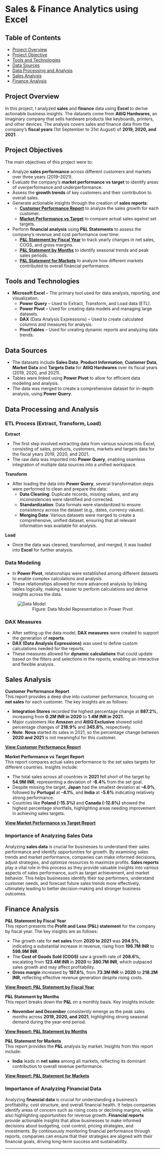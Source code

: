 # Sales & Finance Analytics using Excel

## Table of Contents

- [Project Overview](#project-overview)
- [Project Objective](#project-objectives)
- [Tools and Technologies](#tools-and-technologies)
- [Data Sources](#data-sources)
- [Data Processing and Analysis](#data-processing-and-analysis)
- [Sales Analysis](#sales-analysis)
- [Finance Analysis](#finance-analysis)

## Project Overview
In this project, I analyzed **sales** and **finance** data using **Excel** to derive actionable business insights. The datasets come from **AtliQ Hardwares**, an imaginary company that sells hardware products like keyboards, printers, and other devices. The analysis covers sales and finance data from the company’s **fiscal years** (1st September to 31st August) of **2019, 2020, and 2021**.

## Project Objectives

The main objectives of this project were to:
- Analyze **sales performance** across different customers and markets over three years (2019–2021).
- Evaluate the company’s **market performance vs target** to identify areas of overperformance and underperformance.
- Assess the **growth trends** of key customers and their contribution to overall sales.
- Generate actionable insights through the creation of **sales reports**:
  - [**Customer Performance Report**](https://github.com/bilalayub10/Excel-Sales-and-Finance-Analytics-Project/blob/main/Customer%20Performance%20Report.pdf) to analyze the sales growth for each customer.
  - [**Market Performance vs Target**](https://github.com/bilalayub10/Excel-Sales-and-Finance-Analytics-Project/blob/main/Market%20Performance%20vs%20Target%20Report.pdf) to compare actual sales against set targets.
- Perform **financial analysis** using **P&L Statements** to assess the company’s revenue and cost performance over time:
  - [**P&L Statement by Fiscal Year**](https://github.com/bilalayub10/Excel-Sales-and-Finance-Analytics-Project/blob/main/P%20%26%20L%20Statement%20by%20Fiscal%20Year.pdf) to track yearly changes in net sales, COGS, and gross margins.
  - [**P&L Statement by Months**](https://github.com/bilalayub10/Excel-Sales-and-Finance-Analytics-Project/blob/main/P%20%26%20L%20Statement%20by%20Months.pdf) to identify seasonal trends and peak sales periods.
  - [**P&L Statement for Markets**](https://github.com/bilalayub10/Excel-Sales-and-Finance-Analytics-Project/blob/main/P%20%26%20L%20Statement%20for%20Markets.pdf) to analyze how different markets contributed to overall financial performance.

## Tools and Technologies

- **Microsoft Excel** – The primary tool used for data analysis, reporting, and visualization.
  - **Power Query** – Used to Extract, Transform, and Load data (ETL).
  - **Power Pivot** – Used for creating data models and managing large datasets.
  - **DAX** (Data Analysis Expressions) – Used to create calculated columns and measures for analysis.
  - **PivotTables** – Used for creating dynamic reports and analyzing data trends.
  
## Data Sources
- The datasets include **Sales Data**, **Product Information**, **Customer Data**, **Market Data** and **Targets Data** for **AtliQ Hardwares** over its fiscal years (2019, 2020, and 2021).
- Tables were linked using **Power Pivot** to allow for efficient data modeling and analysis.
- The data was merged to create a comprehensive dataset for in-depth analysis, using **Power Query**.

## Data Processing and Analysis

### ETL Process (Extract, Transform, Load)

**Extract**  
   - The first step involved extracting data from various sources into Excel, consisting of sales, products, customers, markets and targets data for the fiscal years 2019, 2020, and 2021.
   - The raw data was imported into **Power Query**, enabling seamless integration of multiple data sources into a unified workspace.

**Transform**  
   - After loading the data into **Power Query**, several transformation steps were performed to clean and prepare the data:
     - **Data Cleaning**: Duplicate records, missing values, and any inconsistencies were identified and corrected.
     - **Standardization**: Data formats were standardized to ensure consistency across the dataset (e.g., dates, currency values).
     - **Merging Data**: Various datasets were merged to create a comprehensive, unified dataset, ensuring that all relevant information was available for analysis.

**Load**  
   - Once the data was cleaned, transformed, and merged, it was loaded into **Excel** for further analysis.
   
### Data Modeling
   - In **Power Pivot**, relationships were established among different datasets to enable complex calculations and analysis.
   - These relationships allowed for more advanced analysis by linking tables logically, making it easier to perform calculations and derive insights across the data.

<figure>
  <img src="Data Model.PNG" alt="Data Model">
  <div align="center"><figcaption>Figure: Data Model Representation in Power Pivot</figcaption></div>
</figure>

### DAX Measures
   - After setting up the data model, **DAX measures** were created to support the generation of **reports**.
   - **DAX (Data Analysis Expressions)** was used to define custom calculations needed for the reports.
   - These measures allowed for **dynamic calculations** that could update based on the filters and selections in the reports, enabling an interactive and flexible analysis.

## Sales Analysis

**Customer Performance Report**  
This report provides a deep dive into customer performance, focusing on **net sales** for each customer. The key insights are as follows:
- **Integration Stores** recorded the highest percentage change at **887.2%**, increasing from **0.2M INR in 2020** to **1.4M INR in 2021**.
- Major customers like **Amazon** and **AtliQ Exclusive** showed solid percentage changes of **218.9%** and **345.8%**, respectively.
- **Note**: **Nova** started its sales in 2021, so the percentage change between **2020 and 2021** is not meaningful for this customer.

[**View Customer Performance Report**](https://github.com/bilalayub10/Excel-Sales-and-Finance-Analytics-Project/blob/main/Customer%20Performance%20Report.pdf)

**Market Performance vs Target Report**  
This report compares actual sales performance to the set sales targets for different countries. Insights include:
- The total sales across all countries in **2021** fell short of the target by **54.9M INR**, representing a deviation of **-8.4%** from the set goal.
- Despite missing the target, **Japan** had the smallest deviation at **-4.0%**, followed by **Portugal** at **-4.1%**, and **India** at **-5.6%** indicating relatively strong performance.
- Countries like **Poland (-15.3%)** and **Canada (-12.6%)** showed the highest percentage shortfalls, highlighting areas needing improvement in achieving sales targets.

[**View Market Performance vs Target Report**](https://github.com/bilalayub10/Excel-Sales-and-Finance-Analytics-Project/blob/main/Market%20Performance%20vs%20Target%20Report.pdf)

### **Importance of Analyzing Sales Data**

Analyzing **sales data** is crucial for businesses to understand their sales performance and identify opportunities for growth. By examining sales trends and market performance, companies can make informed decisions, adjust strategies, and optimize resources to maximize profits. **Sales reports** play a vital role in this process as they provide valuable insights into various aspects of sales performance, such as target achievement, and market behavior. This helps businesses identify their top performers, understand customer needs, and forecast future sales trends more effectively, ultimately leading to better decision-making and stronger business outcomes.

## Finance Analysis

**P&L Statement by Fiscal Year**  
This report presents the **Profit and Loss (P&L) statement** for the company by fiscal year. The key insights are as follows:
- The growth rate for **net sales** from **2020 to 2021** was **204.5%**, indicating a substantial increase in revenue, rising from **196.7M INR** to **598.9M INR**.
- The **Cost of Goods Sold (COGS)** saw a growth rate of **208.6%**, escalating from **123.4M INR** in **2020** to **380.7M INR**, which outpaced sales growth and may affect profitability.
- **Gross margin** increased by **197.6%**, from **73.3M INR** in **2020** to **218.2M INR**, reflecting effective revenue generation despite rising costs.

[**View Report: P&L Statement by Fiscal Year**](https://github.com/bilalayub10/Excel-Sales-and-Finance-Analytics-Project/blob/main/P%20%26%20L%20Statement%20by%20Fiscal%20Year.pdf)

**P&L Statement by Months**  
This report breaks down the **P&L** on a monthly basis. Key insights include:
- **November and December** consistently emerge as the peak sales months across **2019, 2020, and 2021**, highlighting strong seasonal demand during the year-end period.

[**View Report: P&L Statement by Months**](https://github.com/bilalayub10/Excel-Sales-and-Finance-Analytics-Project/blob/main/P%20%26%20L%20Statement%20by%20Months.pdf)

**P&L Statement for Markets**  
This report provides the **P&L** analysis by market. Insights from this report include:
- **India** leads in **net sales** among all markets, reflecting its dominant contribution to overall revenue performance.

[**View Report: P&L Statement for Markets**](https://github.com/bilalayub10/Excel-Sales-and-Finance-Analytics-Project/blob/main/P%20%26%20L%20Statement%20for%20Markets.pdf)

### **Importance of Analyzing Financial Data**

Analyzing **financial data** is crucial for understanding a business’s profitability, cost structure, and overall financial health. It helps companies identify areas of concern such as rising costs or declining margins, while also highlighting opportunities for revenue growth. **Financial reports** provide actionable insights that allow businesses to make informed decisions about budgeting, cost control, pricing strategies, and investments. By continuously monitoring financial performance through reports, companies can ensure that their strategies are aligned with their financial goals, driving long-term success and sustainability.

---








